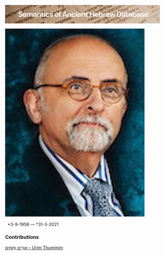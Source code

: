<html><body><img id="banner" src="../../images/banners/banner.png" alt="banner" /></body></html>



![Kees den Hertog](../images/photos/Kees_den_Hertog.jpeg) 

&nbsp;&nbsp;\*3-9-1958 — †31-3-2021

### Contributions
[אוּרִים וְתֻמִּים – Urim Thummim](../words/Urim_Thummim.md)<br>